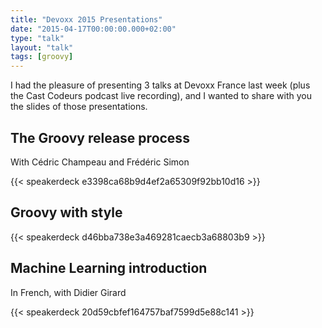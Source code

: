 ```yaml
---
title: "Devoxx 2015 Presentations"
date: "2015-04-17T00:00:00.000+02:00"
type: "talk"
layout: "talk"
tags: [groovy]
---
```


I had the pleasure of presenting 3 talks at Devoxx France last week (plus the Cast Codeurs podcast live recording), and I wanted to share with you the slides of those presentations. 

## The Groovy release process 

With Cédric Champeau and Frédéric Simon

{{< speakerdeck e3398ca68b9d4ef2a65309f92bb10d16 >}}

## Groovy with style

{{< speakerdeck d46bba738e3a469281caecb3a68803b9 >}}

## Machine Learning introduction

In French, with Didier Girard

{{< speakerdeck 20d59cbfef164757baf7599d5e88c141 >}}
